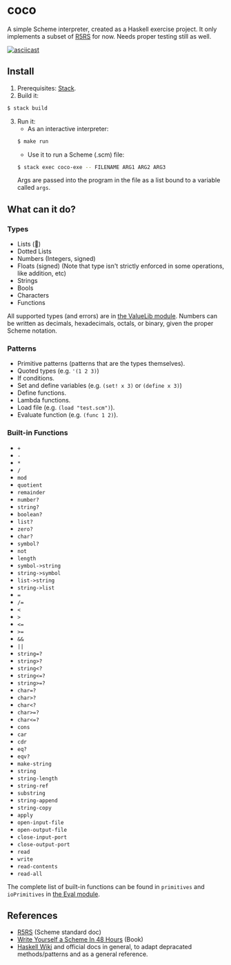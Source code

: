 # coco
A simple Scheme interpreter, created as a Haskell exercise project. It only implements a subset of [R5RS](http://schemers.org/Documents/Standards/R5RS/HTML/) for now. Needs proper testing still as well.

[![asciicast](https://asciinema.org/a/8Lu8xWXFBUOKVR2NszrlLnWhC.png)](https://asciinema.org/a/8Lu8xWXFBUOKVR2NszrlLnWhC)

## Install
1. Prerequisites: [Stack](https://docs.haskellstack.org/en/stable/README/).
2. Build it:
```bash
$ stack build
```
3. Run it:
    - As an interactive interpreter:
    ```bash
    $ make run
    ```
    - Use it to run a Scheme (.scm) file:
    ```bash
    $ stack exec coco-exe -- FILENAME ARG1 ARG2 ARG3
    ```
    Args are passed into the program in the file as a list bound to a variable called `args`.

## What can it do?
### Types
- Lists (:information_desk_person:)
- Dotted Lists
- Numbers (Integers, signed)
- Floats (signed) (Note that type isn't strictly enforced in some operations, like addition, etc)
- Strings
- Bools
- Characters
- Functions

All supported types (and errors) are in [the ValueLib module](src/ValueLib.hs#L10).
Numbers can be written as decimals, hexadecimals, octals, or binary, given the proper Scheme notation.

### Patterns
- Primitive patterns (patterns that are the types themselves).
- Quoted types (e.g. `'(1 2 3)`)
- If conditions.
- Set and define variables (e.g. `(set! x 3)` or `(define x 3)`)
- Define functions.
- Lambda functions.
- Load file (e.g. `(load "test.scm")`).
- Evaluate function (e.g. `(func 1 2)`).

### Built-in Functions
- `+`
- `-`
- `*`
- `/`
- `mod`
- `quotient`
- `remainder`
- `number?`
- `string?`
- `boolean?`
- `list?`
- `zero?`
- `char?`
- `symbol?`
- `not`
- `length`
- `symbol->string`
- `string->symbol`
- `list->string`
- `string->list`
- `=`
- `/=`
- `<`
- `>`
- `<=`
- `>=`
- `&&`
- `||`
- `string=?`
- `string>?`
- `string<?`
- `string<=?`
- `string>=?`
- `char=?`
- `char>?`
- `char<?`
- `char>=?`
- `char<=?`
- `cons`
- `car`
- `cdr`
- `eq?`
- `eqv?`
- `make-string`
- `string`
- `string-length`
- `string-ref`
- `substring`
- `string-append`
- `string-copy`
- `apply`
- `open-input-file`
- `open-output-file`
- `close-input-port`
- `close-output-port`
- `read`
- `write`
- `read-contents`
- `read-all`

The complete list of built-in functions can be found in `primitives` and `ioPrimitives` in [the Eval module](src/Eval.hs).

## References
- [R5RS](http://schemers.org/Documents/Standards/R5RS/HTML/) (Scheme standard doc)
- [Write Yourself a Scheme In 48 Hours](https://en.wikibooks.org/wiki/Write_Yourself_a_Scheme_in_48_Hours) (Book)
- [Haskell Wiki](https://wiki.haskell.org/) and official docs in general, to adapt depracated methods/patterns and as a general reference.
